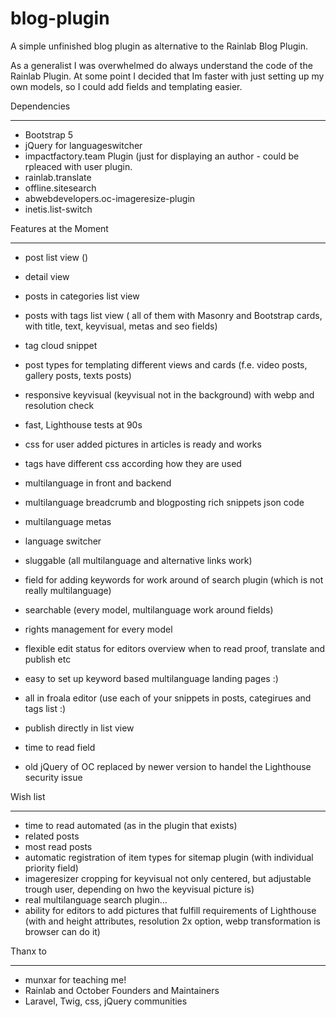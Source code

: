 # blog-plugin
A simple unfinished blog plugin as alternative to the Rainlab Blog Plugin.

As a generalist I was overwhelmed do always understand the code of the Rainlab Plugin. At some point I decided that Im faster with just setting up my own models, so I could add fields and templating easier.

Dependencies
- - - - - - -
- Bootstrap 5
- jQuery for languageswitcher
- impactfactory.team Plugin (just for displaying an author - could be rpleaced with user plugin.
- rainlab.translate
- offline.sitesearch 
- abwebdevelopers.oc-imageresize-plugin
- inetis.list-switch


Features at the Moment
- - - - - - -
- post list view ()
- detail view
- posts in categories list view
- posts with tags list view 
( all of them with Masonry and Bootstrap cards, with title, text, keyvisual, metas and seo fields)
- tag cloud snippet
- post types for templating different views and cards (f.e. video posts, gallery posts, texts posts)

- responsive keyvisual (keyvisual not in the background) with webp and resolution check
- fast, Lighthouse tests at 90s
- css for user added pictures in articles is ready and works
- tags have different css according how they are used

- multilanguage in front and backend
- multilanguage breadcrumb and blogposting rich snippets json code
- multilanguage metas
- language switcher
- sluggable (all multilanguage and alternative links work)
- field for adding keywords for work around of search plugin (which is not really multilanguage)

- searchable (every model, multilanguage work around fields)

- rights management for every model
- flexible edit status for editors overview when to read proof, translate and publish etc
- easy to set up keyword based multilanguage landing pages :)
- all in froala editor (use each of your snippets in posts, categirues and tags list :)
- publish directly in list view
- time to read field

- old jQuery of OC replaced by newer version to handel the Lighthouse security issue

Wish list
- - - - - - -
- time to read automated (as in the plugin that exists)
- related posts
- most read posts
- automatic registration of item types for sitemap plugin (with individual priority field)
- imageresizer cropping for keyvisual not only centered, but adjustable trough user, depending on hwo the keyvisual picture is)
- real multilanguage search plugin...
- ability for editors to add pictures that fulfill requirements of Lighthouse (with and height attributes, resolution 2x option, webp transformation is browser can do it)

Thanx to
- - - - - - -
- munxar for teaching me!
- Rainlab and October Founders and Maintainers
- Laravel, Twig, css, jQuery communities











